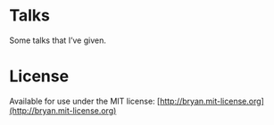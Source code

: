 # Talks

Some talks that I’ve given.

# License

Available for use under the MIT license: [http://bryan.mit-license.org](http://bryan.mit-license.org)
